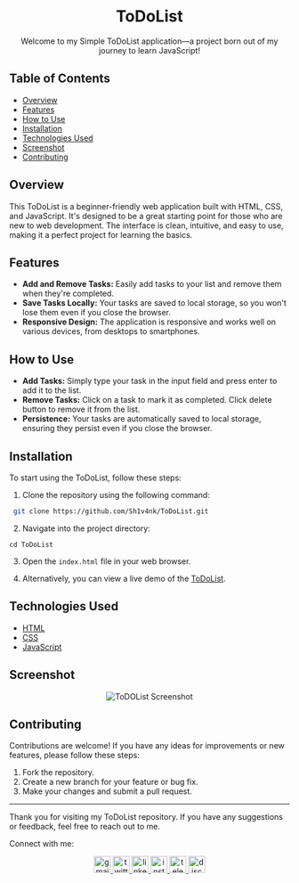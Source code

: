 <div align="center">
  
# ToDoList

Welcome to my Simple ToDoList application—a project born out of my journey to learn JavaScript!
</div>


## Table of Contents

- [Overview](#overview)
- [Features](#features)
- [How to Use](#how-to-use)
- [Installation](#installation)
- [Technologies Used](#technologies-used)
- [Screenshot](#screenshot)
- [Contributing](#contributing)

## Overview

This ToDoList is a beginner-friendly web application built with HTML, CSS, and JavaScript. It's designed to be a great starting point for those who are new to web development. The interface is clean, intuitive, and easy to use, making it a perfect project for learning the basics.

## Features

- **Add and Remove Tasks:** Easily add tasks to your list and remove them when they're completed.
- **Save Tasks Locally:** Your tasks are saved to local storage, so you won't lose them even if you close the browser.
- **Responsive Design:** The application is responsive and works well on various devices, from desktops to smartphones.

## How to Use

- **Add Tasks:** Simply type your task in the input field and press enter to add it to the list.
- **Remove Tasks:** Click on a task to mark it as completed. Click delete button to remove it from the list.
- **Persistence:** Your tasks are automatically saved to local storage, ensuring they persist even if you close the browser.

## Installation

To start using the ToDoList, follow these steps:

1. Clone the repository using the following command:

```bash
 git clone https://github.com/Sh1v4nk/ToDoList.git
```
2. Navigate into the project directory:
```
cd ToDoList
```
3. Open the `index.html` file in your web browser.

4. Alternatively, you can view a live demo of the [ToDoList](https://sh1v4nk.github.io/ToDoList/).

## Technologies Used

- [HTML](https://developer.mozilla.org/en-US/docs/Web/HTML)
- [CSS](https://developer.mozilla.org/en-US/docs/Web/CSS)
- [JavaScript](https://developer.mozilla.org/en-US/docs/Web/JavaScript)

## Screenshot

<div align="center">
    <img src="https://i.ibb.co/hDmST3t/image.png" alt="ToDOList Screenshot" />
</div>

## Contributing

Contributions are welcome! If you have any ideas for improvements or new features, please follow these steps:

1. Fork the repository.
2. Create a new branch for your feature or bug fix.
3. Make your changes and submit a pull request.

---

Thank you for visiting my ToDoList repository. If you have any suggestions or feedback, feel free to reach out to me.

Connect with me:

<div align="center">
  <a href="mailto:shivankpandey113@gmail.com" target="_blank">
    <img src="https://img.shields.io/static/v1?message=Gmail&logo=gmail&label=&color=D14836&logoColor=white&labelColor=&style=for-the-badge" height="30" alt="gmail logo"  />
  </a>
  <a href="https://twitter.com/sh1v4nk" target="_blank">
    <img src="https://img.shields.io/static/v1?message=Twitter&logo=twitter&label=&color=1DA1F2&logoColor=white&labelColor=&style=for-the-badge" height="30" alt="twitter logo"  />
  </a>
    <a href="https://www.linkedin.com/in/sh1v4nk/" target="_blank">
    <img src="https://img.shields.io/static/v1?message=LinkedIn&logo=linkedin&label=&color=0077B5&logoColor=white&labelColor=&style=for-the-badge" height="30" alt="linkedin logo"  />
  </a>
  <a href="https://www.instagram.com/sh1v4nk_/" target="_blank">
    <img src="https://img.shields.io/static/v1?message=Instagram&logo=instagram&label=&color=E4405F&logoColor=white&labelColor=&style=for-the-badge" height="30" alt="instagram logo"  />
  </a>
  <a href="https://t.me/BlackGoku_69th" target="_blank">
    <img src="https://img.shields.io/static/v1?message=Telegram&logo=telegram&label=&color=2CA5E0&logoColor=white&labelColor=&style=for-the-badge" height="30" alt="telegram logo"  />
  </a>
  <a href="https://discord.com/users/571299781096505344" target="_blank">
    <img src="https://img.shields.io/static/v1?message=Discord&logo=discord&label=&color=7289DA&logoColor=white&labelColor=&style=for-the-badge" height="30" alt="discord logo"  />
  </a>
</div>

